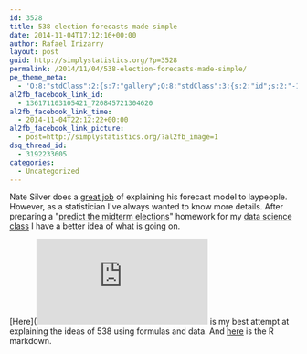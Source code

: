 ```yaml
---
id: 3528
title: 538 election forecasts made simple
date: 2014-11-04T17:12:16+00:00
author: Rafael Irizarry
layout: post
guid: http://simplystatistics.org/?p=3528
permalink: /2014/11/04/538-election-forecasts-made-simple/
pe_theme_meta:
  - 'O:8:"stdClass":2:{s:7:"gallery";O:8:"stdClass":3:{s:2:"id";s:2:"-1";s:5:"width";s:0:"";s:6:"height";s:0:"";}s:5:"video";O:8:"stdClass":1:{s:2:"id";s:2:"-1";}}'
al2fb_facebook_link_id:
  - 136171103105421_720845721304620
al2fb_facebook_link_time:
  - 2014-11-04T22:12:22+00:00
al2fb_facebook_link_picture:
  - post=http://simplystatistics.org/?al2fb_image=1
dsq_thread_id:
  - 3192233605
categories:
  - Uncategorized
---
```

Nate Silver does a [great job](http://fivethirtyeight.com/features/how-the-fivethirtyeight-senate-forecast-model-works/) of explaining his forecast model to laypeople. However, as a statistician I've always wanted to know more details. After preparing a "<span class="s2"><a href="http://cs109.github.io/2014/pages/homework.html">predict the midterm elections</a>" </span>homework for my [<span class="s2">data science class</span>](http://cs109.github.io/2014) I have a better idea of what is going on.

[Here](![Observed versus predicted](https://raw.githubusercontent.com/simplystats/simplystats.github.io/master/_images/midterm2012.html)
 is my best attempt at explaining the ideas of 538 using formulas and data. And [here](http://rafalab.jhsph.edu/simplystats/midterm2012.Rmd) is the R markdown.

&nbsp;

&nbsp;

&nbsp;
